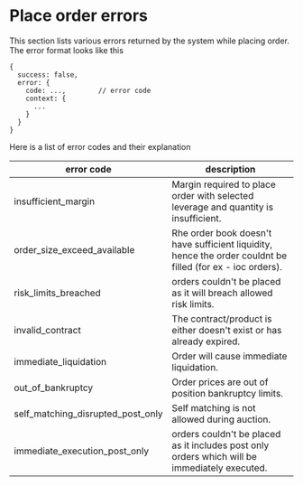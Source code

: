 # Place order errors
This section lists various errors returned by the system while placing order. The error format looks like this 

```
{
  success: false,
  error: {
    code: ...,        // error code
    context: {
      ...
    }
  }
}
```

Here is a list of error codes and their explanation

error code | description
--|--
insufficient_margin  | Margin required to place order with selected leverage and quantity is insufficient.
order_size_exceed_available | Rhe order book doesn't have sufficient liquidity, hence the order couldnt be filled (for ex - ioc orders).
risk_limits_breached | orders couldn't be placed as it will breach allowed risk limits.
invalid_contract | The contract/product is either doesn\'t exist or has already expired.
immediate_liquidation | Order will cause immediate liquidation.
out_of_bankruptcy | Order prices are out of position bankruptcy limits.
self_matching_disrupted_post_only | Self matching is not allowed during auction.
immediate_execution_post_only | orders couldn't be placed as it includes post only orders which will be immediately executed.